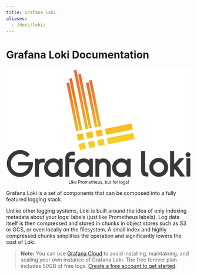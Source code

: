 ```yaml
---
title: Grafana Loki
aliases:
  - /docs/loki/
---
```


# Grafana Loki Documentation

<p align="center"> <img src="logo_and_name.png" alt="Loki Logo"> <br>
  <small>Like Prometheus, but for logs!</small> </p>

Grafana Loki is a set of components that can be composed into a fully featured
logging stack.

Unlike other logging systems, Loki is built around the idea of only indexing
metadata about your logs: labels (just like Prometheus labels). Log data itself
is then compressed and stored in chunks in object stores such as S3 or GCS, or
even locally on the filesystem. A small index and highly compressed chunks
simplifies the operation and significantly lowers the cost of Loki.

> **Note:** You can use [Grafana Cloud](https://grafana.com/products/cloud/features/#cloud-logs) to avoid installing, maintaining, and scaling your own instance of Grafana Loki. The free forever plan includes 50GB of free logs. [Create a free account to get started](https://grafana.com/auth/sign-up/create-user?pg=docs-grafana-install&plcmt=in-text).
